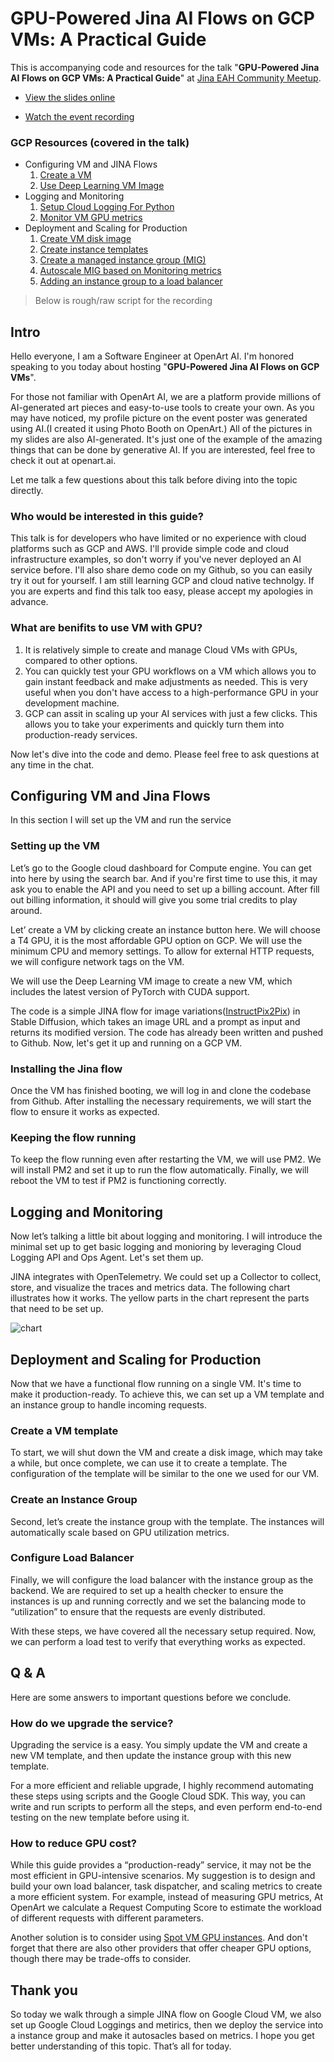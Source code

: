 # ****GPU-Powered Jina AI Flows on GCP VMs: A Practical Guide****

This is accompanying code and resources for the talk "****GPU-Powered Jina AI Flows on GCP VMs: A Practical Guide****" at [Jina EAH Community Meetup](https://www.meetup.com/jina-community-meetup/events/291182236/).

- [View the slides online](https://tome.app/pingren/gpu-powered-jina-ai-flows-on-gcp-vms-a-practical-guide-cldcvhcmp15aq6j40jjw8bia7) 

- [Watch the event recording](https://www.youtube.com/live/nurS1O1_e68?t=340) 

### GCP Resources (covered in the talk)

- Configuring VM and JINA Flows
    1. [Create a VM](https://cloud.google.com/compute/docs/instances/create-start-instance)
    2. [Use Deep Learning VM Image](https://cloud.google.com/deep-learning-vm/docs/introduction)
- Logging and Monitoring
    1. [Setup Cloud Logging For Python](https://cloud.google.com/logging/docs/setup/python)
    2. [Monitor VM GPU metrics](https://cloud.google.com/compute/docs/gpus/monitor-gpus#ops-agent)
- Deployment and Scaling for Production
    1. [Create VM disk image](https://cloud.google.com/compute/docs/images/create-custom#create_image)
    2. [Create instance templates](https://cloud.google.com/compute/docs/instance-templates/create-instance-templates)
    3. [Create a managed instance group (MIG)](https://cloud.google.com/compute/docs/quickstart-mig)
    4. [Autoscale MIG based on Monitoring metrics](https://cloud.google.com/compute/docs/autoscaler/scaling-cloud-monitoring-metrics#autoscale_based_on_a_custom_metric)
    5. [Adding an instance group to a load balancer](https://cloud.google.com/compute/docs/instance-groups/adding-an-instance-group-to-a-load-balancer)


> Below is rough/raw script for the recording
## Intro

Hello everyone, I am a Software Engineer at OpenArt AI. I'm honored speaking to you today about hosting "****GPU-Powered Jina AI Flows on GCP VMs****". 

For those not familiar with OpenArt AI, we are a platform provide millions of AI-generated art pieces and easy-to-use tools to create your own. As you may have noticed, my profile picture on the event poster was generated using AI.(I created it using Photo Booth on OpenArt.) All of the pictures in my slides are also AI-generated. It's just one of the example of the amazing things that can be done by generative AI. If you are interested, feel free to check it out at openart.ai.

Let me talk a few questions about this talk before diving into the topic directly.

### Who would be interested in this guide?

This talk is for developers who have limited or no experience with cloud platforms such as GCP and AWS. I'll provide simple code and cloud infrastructure examples, so don't worry if you've never deployed an AI service before. I'll also share demo code on my Github, so you can easily try it out for yourself. I am still learning GCP and cloud native technolgy. If you are experts and find this talk too easy, please accept my apologies in advance.

### What are benifits to use VM with GPU?

1. It is relatively simple to create and manage Cloud VMs with GPUs, compared to other options.
2. You can quickly test your GPU workflows on a VM which allows you to gain instant feedback and make adjustments as needed. This is very useful when you don't have access to a high-performance GPU in your development machine.
3. GCP can assit in scaling up your AI services with just a few clicks. This allows you to take your experiments and quickly turn them into production-ready services.

Now let's dive into the code and demo. Please feel free to ask questions at any time in the chat. 

## Configuring VM and Jina Flows

In this section I will set up the VM and run the service

### Setting up the VM

Let’s go to the Google cloud dashboard for Compute engine. You can get into here by using the search bar. And if you're first time to use this, it may ask you to enable the API and you need to set up a billing account. After fill out billing information, it should will give you some trial credits to play around.

Let’ create a VM by clicking create an instance button here. We will choose a T4 GPU, it is the most affordable GPU option on GCP. We will use the minimum CPU and memory settings. To allow for external HTTP requests, we will configure network tags on the VM.

We will use the Deep Learning VM image to create a new VM, which includes the latest version of PyTorch with CUDA support.

The code is a simple JINA flow for image variations([InstructPix2Pix](https://github.com/timothybrooks/instruct-pix2pix)) in Stable Diffusion, which takes an image URL and a prompt as input and returns its modified version. The code has already been written and pushed to Github. Now, let's get it up and running on a GCP VM.

### Installing the Jina flow

Once the VM has finished booting, we will log in and clone the codebase from Github. After installing the necessary requirements, we will start the flow to ensure it works as expected.

### Keeping the flow running

To keep the flow running even after restarting the VM, we will use PM2. We will install PM2 and set it up to run the flow automatically. Finally, we will reboot the VM to test if PM2 is functioning correctly.

## Logging and Monitoring

Now let’s talking a little bit about logging and monitoring. I will introduce the minimal set up to get basic logging and monioring by leveraging Cloud Logging API and Ops Agent. Let's set them up.

JINA integrates with OpenTelemetry. We could set up a Collector to collect, store, and visualize the traces and metrics data. The following chart illustrates how it works. The yellow parts in the chart represent the parts that need to be set up.

![chart](https://tome.imgix.net/tomeAssets/cldcvgulo14x11j3vd1mc08zn/assets/cldcvhcmp15aq6j40jjw8bia7/38164313-338c-4690-a529-7428f0fb142f.png?dl=)

## Deployment and Scaling for Production

Now that we have a functional flow running on a single VM. It's time to make it production-ready. To achieve this, we can set up a VM template and an instance group to handle incoming requests.

### Create a VM template

To start, we will shut down the VM and create a disk image, which may take a while, but once complete, we can use it to create a template. The configuration of the template will be similar to the one we used for our VM.

### Create an Instance Group

Second, let’s create the instance group with the template. The instances will automatically scale based on GPU utilization metrics.

### Configure Load Balancer

Finally, we will configure the load balancer with the instance group as the backend. We are required to set up a health checker to ensure the instances is up and running correctly and we set the balancing mode to “utilization” to ensure that the requests are evenly distributed.

With these steps, we have covered all the necessary setup required. Now, we can perform a load test to verify that everything works as expected.

## **Q & A**

Here are some answers to important questions before we conclude.

### How do we upgrade the service?

Upgrading the service is a easy. You simply update the VM and create a new VM template, and then update the instance group with this new template.

For a more efficient and reliable upgrade, I highly recommend automating these steps using scripts and the Google Cloud SDK. This way, you can write and run scripts to perform all the steps, and even perform end-to-end testing on the new template before using it.

### How to reduce GPU cost?

While this guide provides a “production-ready” service, it may not be the most efficient in GPU-intensive scenarios. My suggestion is to design and build your own load balancer, task dispatcher, and scaling metrics to create a more efficient system. For example, instead of measuring GPU metrics, At OpenArt we calculate a Request Computing Score to estimate the workload of different requests with different parameters.

Another solution is to consider using [Spot VM GPU instances](https://cloud.google.com/compute/docs/instances/spot). And don't forget that there are also other providers that offer cheaper GPU options, though there may be trade-offs to consider.

## Thank you

So today we walk through a simple JINA flow on Google Cloud VM, we also set up Google Cloud Loggings and metirics, then we deploy the service into a instance group and make it autosacles based on metrics. I hope you get better understanding of this topic. That’s all for today.